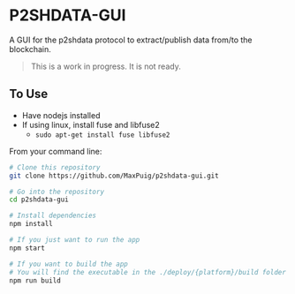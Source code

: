 # P2SHDATA-GUI

A GUI for the p2shdata protocol to extract/publish data from/to the blockchain.

> This is a work in progress. It is not ready.

## To Use

- Have nodejs installed
- If using linux, install fuse and libfuse2
  - `sudo apt-get install fuse libfuse2 `

From your command line:

```bash
# Clone this repository
git clone https://github.com/MaxPuig/p2shdata-gui.git

# Go into the repository
cd p2shdata-gui

# Install dependencies
npm install

# If you just want to run the app
npm start

# If you want to build the app
# You will find the executable in the ./deploy/{platform}/build folder
npm run build
```